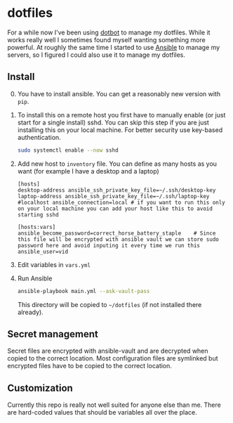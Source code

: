 # dotfiles

For a while now I've been using [dotbot](https://github.com/anishathalye/dotbot) to manage my dotfiles. While it works really well I sometimes found myself wanting something more powerful. At roughly the same time I started to use [Ansible](https://www.ansible.com/) to manage my servers, so I figured I could also use it to manage my dotfiles.

## Install

0. You have to install ansible. You can get a reasonably new version with `pip`.

1. To install this on a remote host you first have to manually enable (or just start for a single install) sshd. You can skip this step if you are just installing this on your local machine. For better security use key-based authentication.
    ```sh
    sudo systemctl enable --now sshd
    ```

2. Add new host to `inventory` file. You can define as many hosts as you want (for example I have a desktop and a laptop)
    ```
    [hosts]
    desktop-address ansible_ssh_private_key_file=~/.ssh/desktop-key
    laptop-address ansible_ssh_private_key_file=~/.ssh/laptop-key
    #localhost ansible_connection=local # if you want to run this only on your local machine you can add your host like this to avoid starting sshd 

    [hosts:vars]
    ansible_become_password=correct_horse_battery_staple    # Since this file will be encrypted with ansible vault we can store sudo password here and avoid inputing it every time we run this
    ansible_user=vid
    ```

3. Edit variables in `vars.yml`

4. Run Ansible
    ```sh
    ansible-playbook main.yml --ask-vault-pass
    ```
    This directory will be copied to `~/dotfiles` (if not installed there already).

## Secret management

Secret files are encrypted with ansible-vault and are decrypted when copied to the correct location.
Most configuration files are symlinked but encrypted files have to be copied to the correct location.

## Customization

Currently this repo is really not well suited for anyone else than me. There are hard-coded values that should be variables all over the place.

